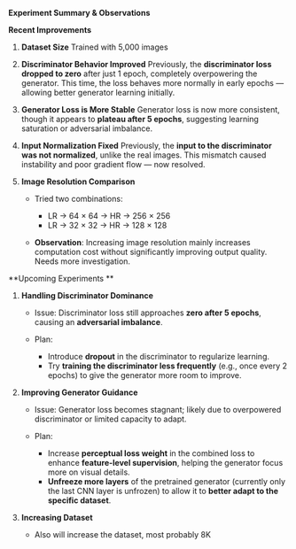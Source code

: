  **Experiment Summary & Observations**

 **Recent Improvements**

1. **Dataset Size**
   Trained with 5,000 images

2. **Discriminator Behavior Improved**
   Previously, the **discriminator loss dropped to zero** after just 1 epoch, completely overpowering the generator.
   This time, the loss behaves more normally in early epochs — allowing better generator learning initially.

3. **Generator Loss is More Stable**
   Generator loss is now more consistent, though it appears to **plateau after 5 epochs**, suggesting learning saturation or adversarial imbalance.

4. **Input Normalization Fixed**
   Previously, the **input to the discriminator was not normalized**, unlike the real images.
   This mismatch caused instability and poor gradient flow — now resolved.

5. **Image Resolution Comparison**

   * Tried two combinations:

     * LR → 64 × 64 → HR → 256 × 256
     * LR → 32 × 32 → HR → 128 × 128
   * **Observation**: Increasing image resolution mainly increases computation cost without significantly improving output quality. Needs more investigation.



 **Upcoming Experiments **

1. **Handling Discriminator Dominance**

   * Issue: Discriminator loss still approaches **zero after 5 epochs**, causing an **adversarial imbalance**.
   * Plan:

     * Introduce **dropout** in the discriminator to regularize learning.
     * Try **training the discriminator less frequently** (e.g., once every 2 epochs) to give the generator more room to improve.

2. **Improving Generator Guidance**

   * Issue: Generator loss becomes stagnant; likely due to overpowered discriminator or limited capacity to adapt.
   * Plan:

     * Increase **perceptual loss weight** in the combined loss to enhance **feature-level supervision**, helping the generator focus more on visual details.
     * **Unfreeze more layers** of the pretrained generator (currently only the last CNN layer is unfrozen) to allow it to **better adapt to the specific dataset**.

3. **Increasing Dataset**
   * Also will increase the dataset, most probably 8K
